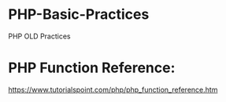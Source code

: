 # PHP-Basic-Practices
PHP OLD Practices 

# PHP Function Reference:
https://www.tutorialspoint.com/php/php_function_reference.htm
